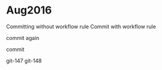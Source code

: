 # Aug2016

Committing without workflow rule
Commit with workflow rule

commit again

commit

git-147
git-148
